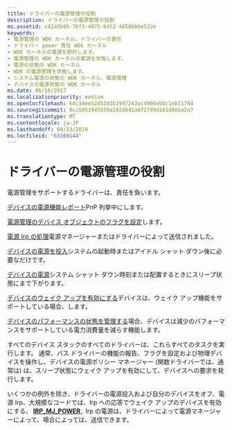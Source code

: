 ```yaml
---
title: ドライバーの電源管理の役割
description: ドライバーの電源管理の役割
ms.assetid: c42a5b95-76f3-4975-b452-4858bbbe532e
keywords:
- 電源管理の WDK カーネル、ドライバーの責任
- ドライバー power 責任 WDk カーネル
- WDK カーネルの電源を節約します。
- 電源管理の WDK カーネルの電源を状態します。
- 電源の状態の WDK カーネル
- WDK の電源管理を状態します。
- システム電源の状態の WDK カーネル、電源管理
- デバイスの電源状態の WDK カーネル
ms.date: 06/16/2017
ms.localizationpriority: medium
ms.openlocfilehash: 64c14ee52d52d3b1997243ac4906eb5c1eb1178d
ms.sourcegitcommit: 0cc5051945559a242d941a6f2799d161d8eba2a7
ms.translationtype: MT
ms.contentlocale: ja-JP
ms.lasthandoff: 04/23/2019
ms.locfileid: "63369144"
---
```

# <a name="power-management-responsibilities-for-drivers"></a>ドライバーの電源管理の役割





電源管理をサポートするドライバーは、責任を負います。

[デバイスの電源機能レポート](reporting-device-power-capabilities.md)PnP 列挙中にします。

[電源管理のデバイス オブジェクトのフラグを設定](setting-device-object-flags-for-power-management.md)します。

[電源 Irp の処理](handling-power-irps.md)電源マネージャーまたはドライバーによって送信されました。

[デバイスの電源を投入](powering-up-a-device.md)システムの起動時またはアイドル シャット ダウン後に必要なだけです。

[デバイスの電源](powering-down-a-device.md)システム シャット ダウン時刻または配置するときにスリープ状態にまで下がります。

[デバイスのウェイク アップを有効にする](enabling-device-wake-up.md)デバイスは、ウェイク アップ機能をサポートしている場合、します。

[デバイスのパフォーマンスの状態を管理する](managing-device-performance-states.md)場合、デバイスは減少のパフォーマンスをサポートしている電力消費量を減らす機能します。

すべてのデバイス スタックのすべてのドライバーは、これらすべてのタスクを実行します。 通常、バス ドライバーの機能の報告、フラグを設定および物理デバイスを操作し、デバイスの電源ポリシー マネージャー (関数ドライバーでは、通常は) は、スリープ状態にウェイク アップを有効にして、デバイスへの要求を発行します。

いくつかの例外を除き、ドライバーの電源投入および自分のデバイスをオフ、電源 Irp、大規模なコードでは、Irp への応答でウェイク アップのデバイスを有効にする、 [ **IRP\_MJ\_POWER** ](https://msdn.microsoft.com/library/windows/hardware/ff550784). Irp の電源は、ドライバーによって電源マネージャーによって、場合によっては、送信できます。

 

 




